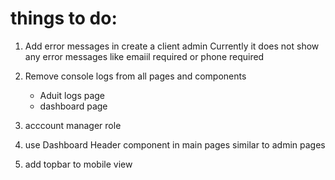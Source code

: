 # things to do:

1. Add error messages in create a client admin
    Currently it does not show any error messages like emaiil required or phone required
2. Remove console logs from all pages and components
    * Aduit logs page
    * dashboard page

3. acccount manager role
4. use Dashboard Header component in main pages similar to admin pages
5. add topbar to mobile view 

